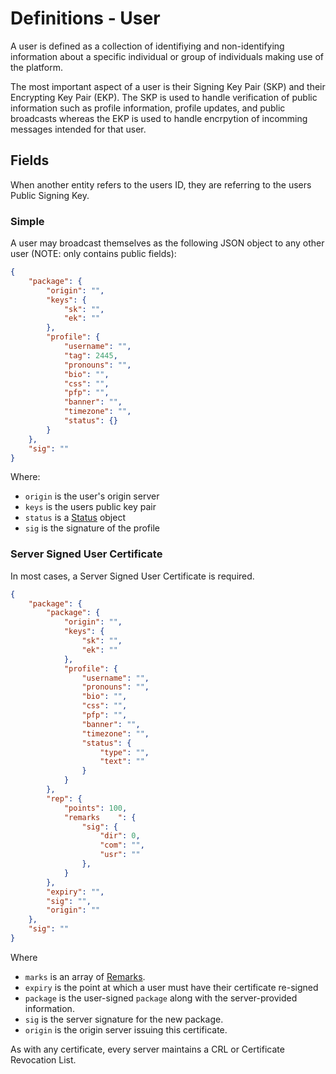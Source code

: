 # Definitions - User

A user is defined as a collection of identifiying and non-identifying information about a specific individual or group of individuals making use of the platform. 

The most important aspect of a user is their Signing Key Pair (SKP) and their Encrypting Key Pair (EKP). The SKP is used to handle verification of public information such as profile information, profile updates, and public broadcasts whereas the EKP is used to handle encrpytion of incomming messages intended for that user.

## Fields

When another entity refers to the users ID, they are referring to the users Public Signing Key.

### Simple

A user may broadcast themselves as the following JSON object to any other user (NOTE: only contains public fields):

```json
{
    "package": {
        "origin": "",
        "keys": {
            "sk": "",
            "ek": ""
        },
        "profile": {
            "username": "",
            "tag": 2445,
            "pronouns": "",
            "bio": "",
            "css": "",
            "pfp": "",
            "banner": "",
            "timezone": "",
            "status": {}
        }
    },
    "sig": ""
}
```

Where:
- `origin` is the user's origin server
- `keys` is the users public key pair
- `status` is a [Status](./Status.md) object
- `sig` is the signature of the profile

### Server Signed User Certificate

In most cases, a Server Signed User Certificate is required. 

```json
{
    "package": {
        "package": {
            "origin": "",
            "keys": {
                "sk": "",
                "ek": ""
            },
            "profile": {
                "username": "",
                "pronouns": "",
                "bio": "",
                "css": "",
                "pfp": "",
                "banner": "",
                "timezone": "",
                "status": {
                    "type": "",
                    "text": ""
                }
            }
        },
        "rep": {
            "points": 100,
            "remarks    ": {
                "sig": {
                    "dir": 0,
                    "com": "",
                    "usr": ""   
                },
            }
        },
        "expiry": "",
        "sig": "",
        "origin": ""
    },
    "sig": ""
}
```

Where
- `marks` is an array of [Remarks](/api/components/Reputation/Remark.md).
- `expiry` is the point at which a user must have their certificate re-signed
- `package` is the user-signed `package` along with the server-provided information.
- `sig` is the server signature for the new package.
- `origin` is the origin server issuing this certificate.

As with any certificate, every server maintains a CRL or Certificate Revocation List.